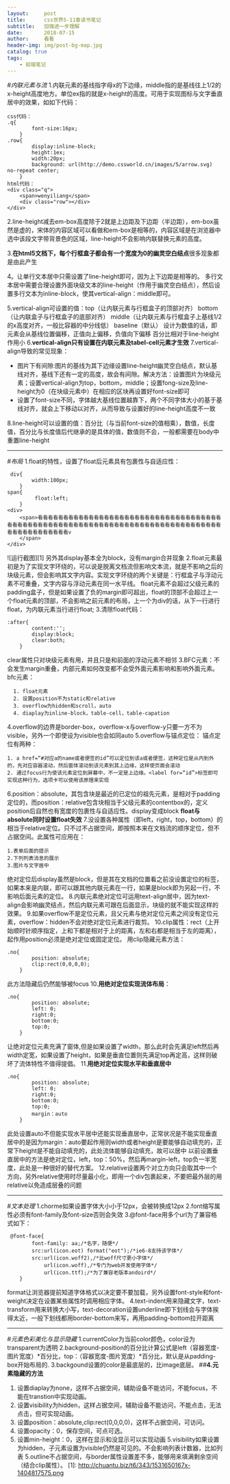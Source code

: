 ```yaml
---
layout:     post
title:      css世界5-11章读书笔记
subtitle:   加强进一步理解
date:       2018-07-15
author:     看看
header-img: img/post-bg-map.jpg
catalog: true
tags:
    - 前端笔记
---
```


#*内联元素与流*
1.内联元素的基线指字母x的下边缘，middle指的是基线往上1/2的x-height高度地方。单位ex指的就是x-height的高度。可用于实现图标与文字垂直居中的效果，如如下代码：

    css代码：
    .q{
        	font-size:16px;
        }
    .row{
        	display:inline-block;
        	height:1ex;
        	width:20px;
        	background: url(http://demo.cssworld.cn/images/5/arrow.svg) no-repeat center;
        }
    html代码：
    <div class="q">
		<span>wenyiliang</span>
		<div class="row"></div>
	</div>

2.line-height减去em-box高度除于2就是上边距及下边距（半边距），em-box虽然是虚的，宋体的内容区域可以看做和em-box是相等的，内容区域是在浏览器中选中该段文字带背景色的区域，line-height不会影响内联替换元素的高度。

3.**在html5文档下，每个行框盒子都会有一个宽度为0的幽灵空白结点**很多现象都是由此产生

4。让单行文本居中只需设置了line-height即可，因为上下边距是相等的。
多行文本居中需要合理设置外面块级文本的line-height（作用于幽灵空白结点），然后设置多行文本为inline-block，使其vertical-align：middle即可。

5.vertical-align可设置的值：top（让内联元素与行框盒子的顶部对齐）
bottom（让内联盒子与行框盒子的底部对齐）
middle（让内联元素与行框盒子上基线1/2的x高度对齐，一般比容器的中分线低）
baseline（默认）
设计为数值的话，即元素会从基线位置偏移，正值向上偏移，负值向下偏移
百分比相对于line-height作用小
6.**vertical-align只有设置在内联元素及tabel-cell元素才生效**
7.vertical-align导致的常见现象：

 - 图片下有间隙:图片的基线为其下边缘设置line-height幽灵空白结点，默认基线对齐，基线下还有一定的高度，故会有间隙。解决方法：设置图片为块级元素；设置vertical-align为top，bottom，middle；设置fong-size及line-height为0（在块级元素中）在相应的区块再设置好font-size即可
 - 设置了font-size不同，字体越大基线位置越靠下，两个不同字体大小的基于基线对齐，就会上下移动以对齐，从而导致与设置好的line-height高度不一致

8.line-height可以设置的值：百分比（与当前font-size的值相乘），数值，长度值，百分比与长度值后代继承的是具体的值，数值则不会，一般都需要在body中重置line-height


----------


#*布局*
1.float的特性，设置了float后元素具有包裹性与自适应性：

     div{
        	width:100px;
        }
    span{
             float:left;
        }
    <div>
		<span>看看看看看看看看看看看看看看看看看看看看看看看看看看看看看看看看看看看看看看看看看看看看看看看看看看看看看看看看看看看看看看看看看看看看看看看看看看看看看看看看看看看看看看看看看看v
		</span>
	</div>
![运行截图][1]
另外其display基本全为block，没有margin合并现象
2.float元素最初是为了实现文字环绕的，可以说是脱离文档流但影响文本流，就是不影响之后的块级元素，但会影响其文字内容。实现文字环绕的两个关键是：行框盒子与浮动元素不可重叠，文字内容与浮动元素在同一水平线。
float元素不会超过父级元素的padding盒子，但是如果设置了负的margin即可超出，float的顶部不会超过上一个float元素的顶部，不会影响之前元素的布局，上一个为div的话，从下一行进行float，为内联元素当行进行float;
3.清除float代码：

    :after{
        	content:'';
        	display:block;
            clear:both;
        }
clear属性只对块级元素有用，并且只是和前面的浮动元素不相邻
3.BFC元素：不会发生margin重叠，内部元素如何改变都不会受外面元素影响和影响外面元素。
     bfc元素：
     
      1. float元素
      2. 设置position不为static和relative
      3. overflow为hidden和scroll，auto
      4. diaplay为inline-block，table-cell，table-capation
4.overflow的边界是border-box，overflow-x与overflow-y只要一方不为visible，另外一个即使设为visible也会如同auto
5.overflow与锚点定位：
锚点定位有两种：

    1. a href=“#对应a的name或者便签的id”可以定位到该a或者便签，这种定位是从内到外的，先对应容器滚动，然后窗体滚动到该元素到其上边缘，这样使页面会滚动
    2. 通过focus行为使该元素定位到屏幕中，不一定是上边缘。<label for=“id”>标签即可实现这种行为，选项卡可以使用该原理来实现
6.position：absolute，其包含块是最近的已定位的祖先元素，是相对于padding定位的，而position：relative包含块相当于父级元素的contentbox的，定义position后自然也有宽度的包裹性与自适应性。display变成block
**float与absolute同时设置float失效**
7.没设置各种属性（即left，right，top，bottom）的相当于relative定位。只不过不占据空间，即按照本来在文档流的顺序定位，但不占据空间。此属性可应用在：
       

    1.表单后面的提示
    2.下列列表消息的展示
    3.图片与文字居中

绝对定位后display虽然是block，但是其在文档的位置看之前没设置定位的标签，如果本来是内联，即可以跟其他内联元素在一行，如果是block即为另起一行，不影响后面元素的定位。
8.内联元素绝对定位可运用text-align居中，因为text-align会影响幽灵结点，然后内联元素可跟在后面显示，块级的就不能实现这样的效果。
9.如果overflow不是定位元素，且父元素与绝对定位元素之间没有定位元素，overflow：hidden不会对绝对定位元素进行裁剪。
10.clip属性：rect（上开始顺时针顺序指定，上和下都是相对于上的距离，左和右都是相当于左的距离），起作用position必须是绝对定位或固定定位。
用clip隐藏元素方法：

    .no{
        	position: absolute;
        	clip:rect(0,0,0,0);
        }
此方法隐藏后仍然能够被focus
10.**用绝对定位实现流体布局**：

    .no{
        	position: absolute;
        	left: 0;
        	right:0;
        	bottom:0;
        	top:0;
        }
让绝对定位元素充满了窗体,但是如果设置了width，那么此时会先满足left然后再width定宽，如果设置了height，如果是垂直位置则先满足top再定高，这样则破坏了流体特性不值得提倡。
11.**用绝对定位实现水平和垂直居中**

    .no{
        	position: absolute;
        	left: 0;
        	right:0;
        	bottom:0;
        	top:0;
        	margin：auto
        }
此处设置auto不但能实现水平居中还能实现垂直居中，正常状况是不能实现垂直居中的是因为margin：auto要起作用则width或者height是要能够自动填充的，正常下height是不能自动填充的，此处流体能够自动填充，故可以居中
以前设置垂直居中的方法是绝对定位，left，top：50%，然后再margin-left，top负一半宽度，此处是一种很好的替代方案。
12.relative设置两个对立方向只会取其中一个方向，另外relative使用时尽量最小化，即用一个div包裹起来，不要把最外层的用relative以免造成层叠的问题


----------


#*文本处理*
1.chorme如果设置字体大小小于12px，会被转换成12px
2.font缩写属性必须有font-family及font-size否则会失效
3.@font-face用多个url为了兼容格式如下：

     @font-face{
        	font-family: aa;/*名字，随便*/
        	src:url(icon.eot) format("eot");/*ie6-8支持该字体*/
        	src:url(icon.woff2),/*比woff尺寸更小字体*/
        	    url(icon.woff),/*专门为web开发使用字体*/
        	    url(icon.ttf);/*为了兼容老版本andoird*/
        }
format让浏览器提前知道字体格式以决定要不要加载，另外设置font-style和font-weight决定在设置某些属性时调用相应字体。
4.text-indent用来隐藏文字，text-transform用来转换大小写，text-decoration设置underline即下划线会与字体挨得太近，一般下划线都用border-bottom来写，再用padding-bottom拉开距离


----------


#*元素色彩美化与显示隐藏*
1.currentColor为当前color颜色，color设为transparent为透明
2.background-position的百分比计算公式是left（容器宽度-图片宽度）*百分比，top：（容器宽度-图片宽度）*百分比，默认是从padding-box开始布局的.
3.backgound设置的color是最底层的，比image底层。
##**4.元素隐藏的方法**

  1. 设置diaplay为none，这样不占据空间，辅助设备不能访问，不能focus，不能在transtion中实现动画。
  2. 设置visibility为hidden，这样占据空间，辅助设备不能访问，不能点击，无法点击，但可实现动画。
  3. 设置position：absolute,clip:rect(0,0,0,0)，这样不占据空间，可访问。
  4. 设置opacity：0，保存空间，可点可选。
  5. 设置min-height：0，这样在显示和没显示可以实现动画
5.visibility如果设置为hidden，子元素设置为visible仍然是可见的。不会影响列表计数器，比如列表
5.outline不占据空间，与border属性设置差不多，能够用来填满剩余空间（结合clip属性）。
[1]: http://chuantu.biz/t6/343/1531650167x-1404817575.png
